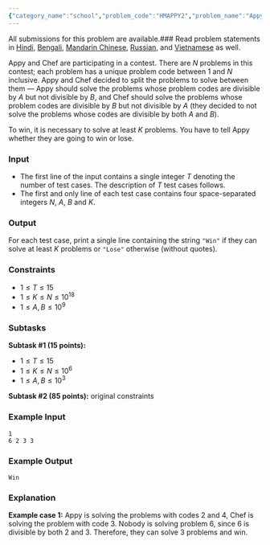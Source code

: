 ```yaml
---
{"category_name":"school","problem_code":"HMAPPY2","problem_name":"Appy and Contest","languages_supported":{"0":"C","1":"CPP14","2":"JAVA","3":"PYTH","4":"PYTH 3.6","5":"PYPY","6":"CS2","7":"PAS fpc","8":"PAS gpc","9":"RUBY","10":"PHP","11":"GO","12":"NODEJS","13":"HASK","14":"rust","15":"SCALA","16":"swift","17":"D","18":"PERL","19":"FORT","20":"WSPC","21":"ADA","22":"CAML","23":"ICK","24":"BF","25":"ASM","26":"CLPS","27":"PRLG","28":"ICON","29":"SCM qobi","30":"PIKE","31":"ST","32":"NICE","33":"LUA","34":"BASH","35":"NEM","36":"LISP sbcl","37":"LISP clisp","38":"SCM guile","39":"JS","40":"ERL","41":"TCL","42":"kotlin","43":"PERL6","44":"TEXT","45":"SCM chicken","46":"PYP3","47":"CLOJ","48":"COB","49":"FS"},"max_timelimit":1,"source_sizelimit":50000,"problem_author":"hmrockstar","problem_tester":null,"date_added":"25-01-2019","tags":{"0":"cakewalk","1":"feb19","2":"gcd","3":"hmrockstar","4":"maths"},"editorial_url":"https://discuss.codechef.com/problems/HMAPPY2","time":{"view_start_date":1550050202,"submit_start_date":1550050202,"visible_start_date":1550050202,"end_date":1735669800},"is_direct_submittable":false,"layout":"problem"}
---
```

<span class="solution-visible-txt">All submissions for this problem are available.</span>### Read problem statements in [Hindi](http://www.codechef.com/download/translated/FEB19TST/hindi/HMAPPY2.pdf), [Bengali](http://www.codechef.com/download/translated/FEB19TST/bengali/HMAPPY2.pdf), [Mandarin Chinese](http://www.codechef.com/download/translated/FEB19TST/mandarin/HMAPPY2.pdf), [Russian](http://www.codechef.com/download/translated/FEB19TST/russian/HMAPPY2.pdf), and [Vietnamese](http://www.codechef.com/download/translated/FEB19TST/vietnamese/HMAPPY2.pdf) as well.

Appy and Chef are participating in a contest. There are $N$ problems in this contest; each problem has a unique problem code between $1$ and $N$ inclusive. Appy and Chef decided to split the problems to solve between them ― Appy should solve the problems whose problem codes are divisible by $A$ but not divisible by $B$, and Chef should solve the problems whose problem codes are divisible by $B$ but not divisible by $A$ (they decided to not solve the problems whose codes are divisible by both $A$ and $B$).

To win, it is necessary to solve at least $K$ problems. You have to tell Appy whether they are going to win or lose.

### Input
- The first line of the input contains a single integer $T$ denoting the number of test cases. The description of $T$ test cases follows.
- The first and only line of each test case contains four space-separated integers $N$, $A$, $B$ and $K$.

### Output
For each test case, print a single line containing the string `"Win"` if they can solve at least $K$ problems or `"Lose"` otherwise (without quotes).

### Constraints 
- $1 \le T \le 15$
- $1 \le K \le N \le 10^{18}$
- $1 \le A, B \le 10^9$

### Subtasks
**Subtask #1 (15 points):**
- $1 \le T \le 15$
- $1 \le K \le N \le 10^6$
- $1 \le A, B \le 10^3$

**Subtask #2 (85 points):** original constraints

### Example Input
```
1
6 2 3 3
```

### Example Output
```
Win
```

### Explanation
**Example case 1:** Appy is solving the problems with codes $2$ and $4$, Chef is solving the problem with code $3$. Nobody is solving problem $6$, since $6$ is divisible by both $2$ and $3$. Therefore, they can solve $3$ problems and win.

